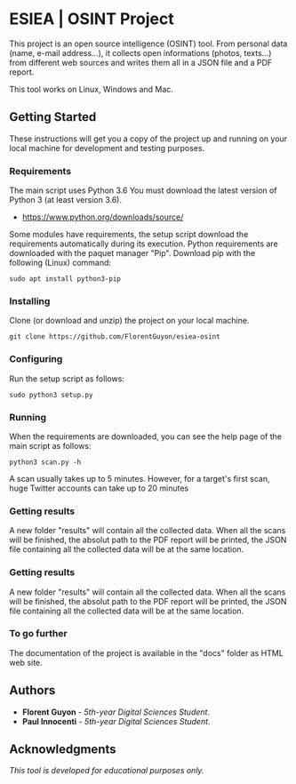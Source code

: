 # ESIEA | OSINT Project

This project is an open source intelligence (OSINT) tool. From personal data (name, e-mail address...), it collects open informations (photos, texts...) from different web sources and writes them all in a JSON file and a PDF report.

This tool works on Linux, Windows and Mac.

## Getting Started

These instructions will get you a copy of the project up and running on your local machine for development and testing purposes.

### Requirements

The main script uses Python 3.6
You must download the latest version of Python 3 (at least version 3.6). 

* https://www.python.org/downloads/source/

Some modules have requirements, the setup script download the requirements automatically during its execution. Python requirements are downloaded with the paquet manager "Pip".
Download pip with the following (Linux) command:
```
sudo apt install python3-pip
```

### Installing

Clone (or download and unzip) the project on your local machine.
```
git clone https://github.com/FlorentGuyon/esiea-osint
```

### Configuring

Run the setup script as follows:
```
sudo python3 setup.py
```

### Running

When the requirements are downloaded, you can see the help page of the main script as follows:
```
python3 scan.py -h
```

A scan usually takes up to 5 minutes.
However, for a target's first scan, huge Twitter accounts can take up to 20 minutes 

### Getting results

A new folder "results" will contain all the collected data.
When all the scans will be finished, the absolut path to the PDF report will be printed, the JSON file containing all the collected data will be at the same location.

### Getting results

A new folder "results" will contain all the collected data.
When all the scans will be finished, the absolut path to the PDF report will be printed, the JSON file containing all the collected data will be at the same location.

### To go further

The documentation of the project is available in the "docs" folder as HTML web site.

## Authors

* **Florent Guyon** - *5th-year Digital Sciences Student*.
* **Paul Innocenti** - *5th-year Digital Sciences Student*.

## Acknowledgments

*This tool is developed for educational purposes only.*